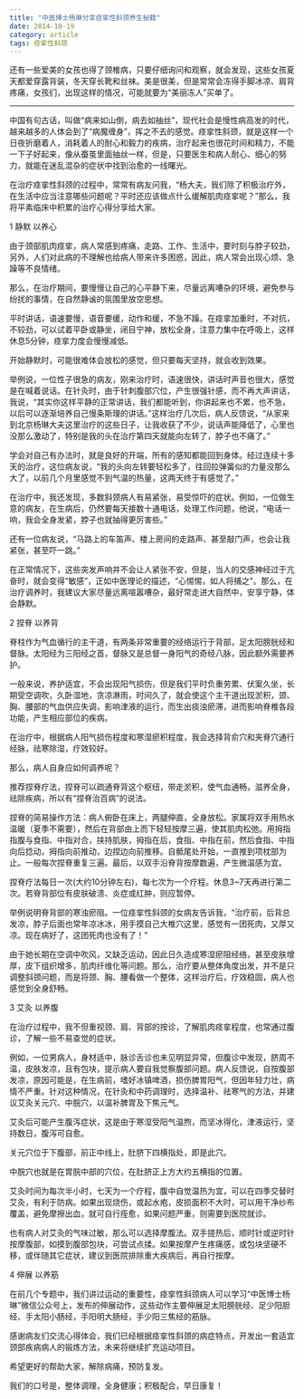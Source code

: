 ```yaml
---
title: "中医博士杨琳分享痉挛性斜颈养生秘籍"
date: 2014-10-19
category: article
tags: 痉挛性斜颈
---
```


还有一些爱美的女孩也得了颈椎病，只要仔细询问和观察，就会发现，这些女孩夏天都爱穿露背装，冬天穿长靴和丝袜。美是很美，但是常常会冻得手脚冰凉、肩背疼痛，女孩们，出现这样的情况，可能就要为“美丽冻人”买单了。

***

中国有句古话，叫做“病来如山倒，病去如抽丝”，现代社会是慢性病高发的时代，越来越多的人体会到了“病魔缠身”，挥之不去的感觉。痉挛性斜颈，就是这样一个日夜折磨着人，消耗着人的耐心和毅力的疾病，治疗起来也很花时间和精力，不能一下子好起来，像从蚕茧里面抽丝一样，但是，只要医生和病人耐心、细心的努力，就能在迷乱混杂的症状中找到治愈的一线曙光。

在治疗痉挛性斜颈的过程中，常常有病友问我，“杨大夫，我们除了积极治疗外，在生活中应当注意哪些问题呢？平时还应该做点什么缓解肌肉痉挛呢？”那么，我将平素临床中积累的治疗心得分享给大家。

1 静默 以养心

由于颈部肌肉痉挛，病人常感到疼痛，走路、工作、生活中，要时刻与脖子较劲，另外，人们对此病的不理解也给病人带来许多困惑，因此，病人常会出现心烦、急躁等不良情绪。

那么，在治疗期间，要慢慢让自己的心平静下来，尽量远离嘈杂的环境，避免参与纷扰的事情，在自然静谧的氛围里放空思想。

平时讲话，语速要慢，语音要缓，动作和缓，不急不躁。在痉挛加重时，不对抗，不较劲，可以试着平卧或静坐，闭目宁神，放松全身，注意力集中在呼吸上，这样休息5分钟，痉挛力度会慢慢减低。

开始静默时，可能很难体会放松的感觉，但只要每天坚持，就会收到效果。

举例说，一位性子很急的病友，刚来治疗时，语速很快，讲话时声音也很大，感觉是在喊着说话。在针灸时，由于针刺腹部穴位，产生很强针感，而不再大声讲话，我说，“其实你这样平静的正常讲话，我们都能听到，你讲起来也不累，也不急，以后可以逐渐培养自己慢条斯理的讲话。”这样治疗几次后，病人反馈说，“从家来到北京杨琳大夫这里治疗的这些日子，让我收获了不少，说话声能降低了，心里也没那么激动了，特别是我的头在治疗第四天就能向左转了，脖子也不痛了。”

学会对自己有办法时，就是良好的开端，所有的感知都能回到身体。经过连续十多天的治疗，这位病友说，“我的头向左转要轻松多了，往回拉弹簧似的力量没那么大了，以前几个月里感觉不到气温的热量，这两天终于有感觉了。”

在治疗中，我还发现，多数斜颈病人有易紧张，易受惊吓的症状。例如，一位做生意的病友，在生病后，仍然要每天接数十通电话，处理工作问题，他说，“电话一响，我会全身发紧，脖子也就抽得更厉害些。”

还有一位病友说，“马路上的车笛声、楼上房间的走路声、甚至敲门声，也会让我紧张，甚至吓一跳。”

在正常情况下，这些突发声响并不会让人紧张不安，但是，当人的交感神经过于亢奋时，就会变得“敏感”，正如中医理论的描述，“心惕惕，如人将捕之”。那么，在治疗调养时，我建议大家尽量远离喧嚣嘈杂，最好常走进大自然中，安享宁静，体会静默。

2 捏脊 以养背

脊柱作为气血循行的主干道，有两条非常重要的经络运行于背部，足太阳膀胱经和督脉。太阳经为三阳经之首，督脉又是总督一身阳气的奇经八脉，因此额外需要养护。

一般来说，养护适宜，不会出现阳气损伤，但是我们平时负重劳累、伏案久坐，长期受空调吹，久卧湿地，贪凉淋雨，时间久了，就会使这个主干道出现淤积，颈、胸、腰部的气血供应失调，影响津液的运行，而生出痰浊瘀滞，进而影响脊椎各段功能，产生相应部位的疾病。

在治疗中，根据病人阳气损伤程度和寒湿瘀积程度，我会选择背俞穴和夹脊穴通行经脉，祛寒除湿，疗效较好。

那么，病人自身应如何调养呢？

推荐捏脊疗法，捏脊可以疏通脊背这个枢纽，带走淤积，使气血通畅，滋养全身，祛除疾病，所以有“捏脊治百病”的说法。

捏脊的简易操作方法：病人俯卧在床上，两腿伸直，全身放松。家属将双手用热水温暖（夏季不需要），然后在背部由上而下轻轻按摩三遍，使其肌肉松弛。用拇指指腹与食指、中指对合，挟持肌肤，拇指在后，食指、中指在前，然后食指、中指向后捻动，拇指向前推动，边捏边向前推移。自骶尾处开始，一直推到项枕部为止。一般每次捏脊重复三遍。最后，以双手沿脊背按摩数遍，产生微温感为宜。

捏脊疗法每日一次(大约10分钟左右)，每七次为一个疗程。休息3~7天再进行第二次。若脊背部位有皮肤破溃、炎症或红肿，则应暂停。

举例说明脊背部的寒浊瘀阻。一位痉挛性斜颈的女病友告诉我，“治疗前，后背总发凉，脖子后面也常年凉冰冰，用手摸自己大椎穴这里，感觉有一团死肉，又厚又凉。现在病好了，这团死肉也没有了！”

由于她长期在空调中吹风，又缺乏运动，因此日久造成寒湿瘀阻经络，甚至皮肤增厚，皮下组织增多，肌肉纤维化等问题。那么，治疗要从整体角度出发，并不是只调整斜颈问题，而是将颈、胸、腰看做一个整体，这样治疗后，疗效稳固，病人也感觉到全身舒畅。

3 艾灸 以养腹

在治疗过程中，我不但重视颈、肩、背部的按诊，了解肌肉痉挛程度，也常通过腹诊，了解一些不易查觉的症状。

例如，一位男病人，身材适中，脉诊舌诊也未见明显异常，但腹诊中发现，脐周不温，皮肤发凉，且有包块，提示病人要自我觉察腹部问题。病人反馈说，自按腹部发凉，原因可能是，在生病前，嗜好冰镇啤酒，损伤脾胃阳气，但因年轻力壮，病情不严重。针对这种情况，在针灸和中药调理时，选择温补、祛寒气的方法，并建议艾灸关元穴、中脘穴，以温补脾胃及下焦元气。

艾灸后可能产生腹泻症状，这是由于寒湿受阳气温煦，而坚冰得化，津液运行，坚持数日，腹泻可自愈。

关元穴位于下腹部，前正中线上，肚脐下四横指处，即是此穴。

中脘穴也就是在胃脘中部的穴位，在肚脐正上方大约五横指的位置。

艾灸时间为每次半小时，七天为一个疗程，腹中自觉温热为宜，可以在四季交替时艾灸，有利于防病。如果出现烧伤，或起水疱，皮损面积不大时，可以用干净纱布覆盖，避免摩擦出血，就可自行痊愈，如果问题严重，则需要到医院就诊。

也有病人对艾灸的气味过敏，那么可以选择摩腹法。双手搓热后，顺时针或逆时针按摩腹部，如摸到腹部包块，可尝试点揉。如果按摩产生疼痛感，或包块坚硬不移，或伴随其它症状，建议到医院排除重大疾病后，再自行按摩。

4 伸展 以养筋

在前几个专题中，我们讲过运动的重要性，痉挛性斜颈病人可以学习“中医博士杨琳”微信公众号上，发布的伸展动作，这些动作主要伸展足太阳膀胱经、足少阳胆经、手太阳小肠经，手阳明大肠经，手少阳三焦经的筋脉。

感谢病友们交流心得体会，我们已经根据痉挛性斜颈的病症特点，开发出一套适宜颈部疾病病人的锻炼方法，未来将继续扩充运动项目。

希望更好的帮助大家，解除病痛，预防复发。

我们的口号是，整体调理，全身健康；积极配合，早日康复！
